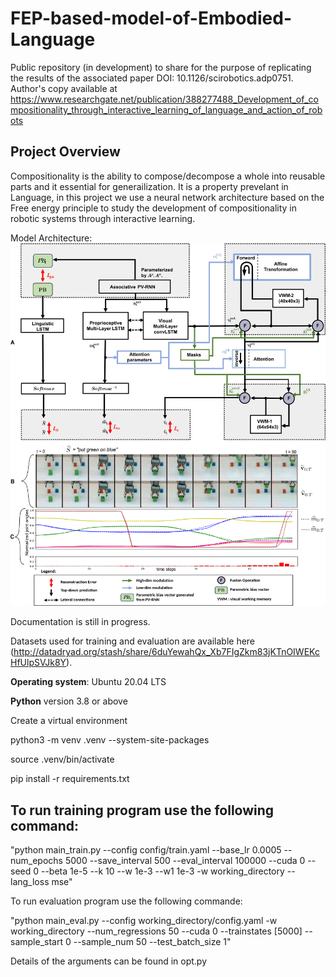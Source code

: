 # FEP-based-model-of-Embodied-Language
Public repository (in development) to share for the purpose of replicating the results of the associated paper DOI: 10.1126/scirobotics.adp0751.\
Author's copy available at https://www.researchgate.net/publication/388277488_Development_of_compositionality_through_interactive_learning_of_language_and_action_of_robots 

## **Project Overview**

Compositionality is the ability to compose/decompose a whole into reusable parts and it essential for generailization. It is a property prevelant in Language, in this project we use a neural network architecture based on the Free energy principle to study the development of compositionality in robotic systems through interactive learning. 

Model Architecture: ![alt text](https://github.com/gokuprasanna/Development-of-compositionality-through-interactive-learning-of-language-and-action-of-robots/blob/main/figures/fig1.png)

Documentation is still in progress.

Datasets used for training and evaluation are available here (http://datadryad.org/stash/share/6duYewahQx_Xb7FIgZkm83jKTnOIWEKcHfUlpSVJk8Y).

**Operating system**: Ubuntu 20.04 LTS

**Python** version 3.8 or above

Create a virtual environment 

python3 -m venv .venv --system-site-packages

source .venv/bin/activate

pip install -r requirements.txt

## To run training program use the following command:

"python main_train.py --config config/train.yaml --base_lr 0.0005 --num_epochs 5000 --save_interval 500 --eval_interval 100000 --cuda 0 --seed 0 --beta 1e-5 --k 10 --w 1e-3 --w1 1e-3 -w working_directory --lang_loss mse"

To run evaluation program use the following commande: 

"python main_eval.py --config working_directory/config.yaml -w working_directory --num_regressions 50 --cuda 0 --trainstates [5000] --sample_start 0 --sample_num 50 --test_batch_size 1"

Details of the arguments can be found in opt.py
